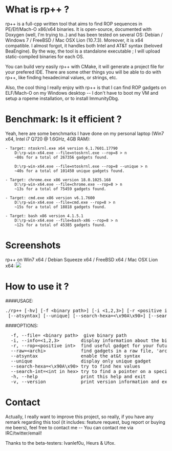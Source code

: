 What is rp++ ?
==============

rp++ is a full-cpp written tool that aims to find ROP sequences in PE/Elf/Mach-O x86/x64 binaries.
It is open-source, documented with Doxygen (well, I'm trying to..) and has been tested on several OS: Debian / Windows 7 / FreeBSD / Mac OSX Lion (10.7.3). Moreover, it is x64 compatible.
I almost forgot, it handles both Intel and AT&T syntax (beloved BeaEngine).
By the way, the tool is a standalone executable ; I will upload static-compiled binaries for each OS.

You can build very easily rp++ with CMake, it will generate a project file for your prefered IDE.
There are some other things you will be able to do with rp++, like finding hexadecimal values, or strings, etc.

Also, the cool thing I really enjoy with rp++ is that I can find ROP gadgets on ELF/Mach-O on my Windows desktop -- I don't have to boot my VM and setup a ropeme installation, or to install ImmunityDbg.

Benchmark: Is it efficient ?
=================

Yeah, here are some benchmarks I have done on my personal laptop (Win7 x64, Intel i7 Q720 @ 1.6GHz, 4GB RAM):

	- Target: ntoskrnl.exe x64 version 6.1.7601.17790
		D:\rp-win-x64.exe --file=ntoskrnl.exe --rop=8 > n
		~80s for a total of 267356 gadgets found.

		D:\rp-win-x64.exe --file=ntoskrnl.exe --rop=8 --unique > n
		~40s for a total of 101450 unique gadgets found.

	- Target: chrome.exe x86 version 18.0.1025.168
		D:\rp-win-x64.exe --file=chrome.exe --rop=8 > n
		~13s for a total of 75459 gadgets found.

	- Target: cmd.exe x86 version v6.1.7600
		D:\rp-win-x64.exe --file=cmd.exe --rop=8 > n
		~15s for a total of 18818 gadgets found.

	- Target: bash x86 version 4.1.5.1
		D:\rp-win-x64.exe --file=bash-x86 --rop=8 > n
		~12s for a total of 45385 gadgets found.


Screenshots
============

rp++ on Win7 x64 / Debian Squeeze x64 / FreeBSD x64 / Mac OSX Lion x64:
<img src="http://img194.imageshack.us/img194/7567/ropmosaic.png">

How to use it ?
===============

####USAGE:
<pre>
./rp++ [-hv] [-f &lt;binary path&gt;] [-i &lt;1,2,3&gt;] [-r &lt;positive int&gt;] [--raw=&lt;archi&gt;]
 [--atsyntax] [--unique] [--search-hexa=&lt;\x90A\x90&gt;] [--search-int=&lt;int in hex&gt;]
</pre>

####OPTIONS:
<pre>
  -f, --file= &lt;binary path&gt;  give binary path
  -i, --info=&lt;1,2,3&gt;        display information about the binary header
  -r, --rop=&lt;positive int&gt;  find useful gadget for your future exploits, arg is the gadget maximum size in instructions
  --raw=&lt;archi&gt;             find gadgets in a raw file, 'archi' must be in the following list: x86, x64
  --atsyntax                enable the at&t syntax
  --unique                  display only unique gadget
  --search-hexa=&lt;\x90A\x90&gt; try to find hex values
  --search-int=&lt;int in hex&gt; try to find a pointer on a specific integer value
  -h, --help                print this help and exit
  -v, --version             print version information and exit
</pre>

Contact
=======

Actually, I really want to improve this project, so really, if you have any remark regarding this tool (it includes: feature request, bug report or buying me beers), feel free to contact me -- You can contact me via IRC/twitter/email!

Thanks to the beta-testers: Ivanlef0u, Heurs & Ufox.